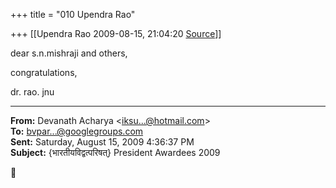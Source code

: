 +++
title = "010 Upendra Rao"

+++
[[Upendra Rao	2009-08-15, 21:04:20 [Source](https://groups.google.com/g/bvparishat/c/ruXtKgw1wzs)]]



dear s.n.mishraji and others,

congratulations,

dr. rao. jnu  

  

------------------------------------------------------------------------

**From:** Devanath Acharya \<[iksu...@hotmail.com]()\>  
**To:** [bvpar...@googlegroups.com]()  
**Sent:** Saturday, August 15, 2009 4:36:37 PM  
**Subject:** {भारतीयविद्वत्परिषत्} President Awardees 2009  



